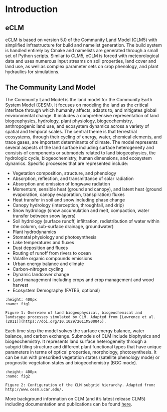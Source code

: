 # Introduction

## eCLM

eCLM is based on version 5.0 of the Community Land Model (CLM5) with simplified infrastructure for build and namelist generation. The build system is handled entirely by Cmake and namelists are generated through a small set of Python scripts. Similar to CLM5, eCLM is forced with meteorological data and uses numerous input streams on soil properties, land cover and land use, as well as complex parameter sets on crop phenology, and plant hydraulics for simulations.

## The Community Land Model

The Community Land Model is the land model for the Community Earth System Model (CESM). It focuses on modeling the land as the critical interface through which humanity affects, adapts to, and mitigates global environmental change. It includes a comprehensive representation of land biogeophysics, hydrology, plant physiology, biogeochemistry, anthropogenic land use, and ecosystem dynamics across a variety of spatial and temporal scales. The central theme is that terrestrial ecosystems, through their cycling of energy, water, chemical elements, and trace gases, are important determinants of climate.
The model represents several aspects of the land surface including surface heterogeneity and consists of components or submodels related to land biogeophysics, the hydrologic cycle, biogeochemistry, human dimensions, and ecosystem dynamics. Specific processes that are represented include:

-	Vegetation composition, structure, and phenology
-	Absorption, reflection, and transmittance of solar radiation
-	Absorption and emission of longwave radiation
-	Momentum, sensible heat (ground and canopy), and latent heat (ground evaporation, canopy evaporation, transpiration) fluxes
-	Heat transfer in soil and snow including phase change
-	Canopy hydrology (interception, throughfall, and drip)
-	Snow hydrology (snow accumulation and melt, compaction, water transfer between snow layers)
-	Soil hydrology (surface runoff, infiltration, redistribution of water within the column, sub-surface drainage, groundwater)
-	Plant hydrodynamics
-	Stomatal physiology and photosynthesis
-	Lake temperatures and fluxes
-	Dust deposition and fluxes
-	Routing of runoff from rivers to ocean
-	Volatile organic compounds emissions
-	Urban energy balance and climate
-	Carbon-nitrogen cycling
-	Dynamic landcover change
-	Land management including crops and crop management and wood harvest
-	Ecosystem Demography (FATES, optional)

```{figure} ../images/CLM5_processes.png
:height: 400px
:name: fig1

Figure 1: Overview of land biogeophysical, biogeochemical and landscape processes simulated by CLM. Adapted from [Lawrence et al. (2011)](https://doi.org/10.1029/2011MS00045).
```
<p>

Each time step the model solves the surface energy balance, water balance, and carbon exchange. Submodels of CLM include biophysics and biogeochemistry. It represents land surface heterogeneity through a subgrid tiling structure and different plant functional types that have unique parameters in terms of optical properties, morphology, photosynthesis. It can be run with prescribed vegetation states (satellite phenology mode) or prognostic vegetation states and biogeochemistry (BGC mode).

```{figure} ../images/CLM5_subgrid_structure.png
:height: 400px
:name: fig2

Figure 2: Configuration of the CLM subgrid hierarchy. Adapted from: http://www.cesm.ucar.edu/.
```
<p>

More background information on CLM (and it’s latest release CLM5) including documentation and publications can be found [here](https://www.cesm.ucar.edu/models/clm).